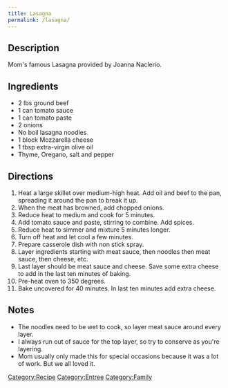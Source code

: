```yaml
---
title: Lasagna
permalink: /lasagna/
---
```


Description
-----------

Mom's famous Lasagna provided by Joanna Naclerio.

Ingredients
-----------

-   2 lbs ground beef
-   1 can tomato sauce
-   1 can tomato paste
-   2 onions
-   No boil lasagna noodles
-   1 block Mozzarella cheese
-   1 tbsp extra-virgin olive oil
-   Thyme, Oregano, salt and pepper

Directions
----------

1.  Heat a large skillet over medium-high heat. Add oil and beef to the pan, spreading it around the pan to break it up.
2.  When the meat has browned, add chopped onions.
3.  Reduce heat to medium and cook for 5 minutes.
4.  Add tomato sauce and paste, stirring to combine. Add spices.
5.  Reduce heat to simmer and mixture 5 minutes longer.
6.  Turn off heat and let cool a few minutes.
7.  Prepare casserole dish with non stick spray.
8.  Layer ingredients starting with meat sauce, then noodles then meat sauce, then cheese, etc.
9.  Last layer should be meat sauce and cheese. Save some extra cheese to add in the last ten minutes of baking.
10. Pre-heat oven to 350 degrees.
11. Bake uncovered for 40 minutes. In last ten minutes add extra cheese.

Notes
-----

-   The noodles need to be wet to cook, so layer meat sauce around every layer.
-   I always run out of sauce for the top layer, so try to conserve as you're layering.
-   Mom usually only made this for special occasions because it was a lot of work. But we all loved it.

[Category:Recipe](/Category:Recipe "wikilink") [Category:Entree](/Category:Entree "wikilink") [Category:Family](/Category:Family "wikilink")